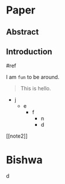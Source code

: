 # Paper

## Abstract

## Introduction

#ref 

I am `fun` to be around.

> This is hello.

- j
  - e
    - f
      - n
      - d

[[note2]]

# Bishwa

d 
